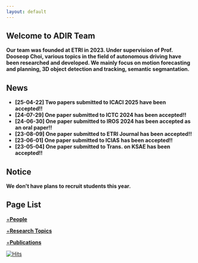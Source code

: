 ```yaml
---
layout: default
---
```


## Welcome to ADIR Team

**Our team was founded at ETRI in 2023. Under supervision of Prof. Dooseop Choi, various topics in the field of autonomous driving have been researched and developed. We mainly focus on motion forecasting and planning, 3D object detection and tracking, semantic segmantation.**


## News

+ **[25-04-22] Two papers submitted to ICACI 2025 have been accepted!!**
+ **[24-07-29] One paper submitted to ICTC 2024 has been accepted!!**
+ **[24-06-30] One paper submitted to IROS 2024 has been accepted as an oral paper!!**
+ **[23-08-09] One paper submitted to ETRI Journal has been accepted!!**
+ **[23-06-01] One paper submitted to ICIAS has been accepted!!**
+ **[23-05-04] One paper submitted to Trans. on KSAE has been accepted!!**


## Notice

**We don't have plans to recruit students this year.**


## Page List
[+**People**](./people.md)

[+**Research Topics**](./researches.md)

[+**Publications**](./publications.md)

[![Hits](https://hits.seeyoufarm.com/api/count/incr/badge.svg?url=https%3A%2F%2Fadir-etri.github.io&count_bg=%2379C83D&title_bg=%23555555&icon=&icon_color=%23E7E7E7&title=hits&edge_flat=false)](https://hits.seeyoufarm.com)
